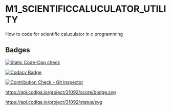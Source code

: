 # M1_SCIENTIFICCALUCULATOR_UTILITY
How to code for scientific caluculator in c programming



## Badges

[![Static Code-Cpp check](https://github.com/Nithin1503/M1_SCIENTIFICCALUCULATOR_UTILITY/actions/workflows/check.yml/badge.svg)](https://github.com/Nithin1503/M1_SCIENTIFICCALUCULATOR_UTILITY/actions/workflows/check.yml)

[![Codacy Badge](https://app.codacy.com/project/badge/Grade/12f1761428ee4f1eb333b4e1d902338a)](https://www.codacy.com/gh/Nithin1503/M1_SCIENTIFICCALUCULATOR_UTILITY/dashboard?utm_source=github.com&amp;utm_medium=referral&amp;utm_content=Nithin1503/M1_SCIENTIFICCALUCULATOR_UTILITY&amp;utm_campaign=Badge_Grade)

[![Contribution Check - Git Inspector](https://github.com/Nithin1503/M1_SCIENTIFICCALUCULATOR_UTILITY/actions/workflows/Git.yml/badge.svg)](https://github.com/Nithin1503/M1_SCIENTIFICCALUCULATOR_UTILITY/actions/workflows/Git.yml)

https://api.codiga.io/project/31092/score/badge.svg

https://api.codiga.io/project/31092/status/svg
